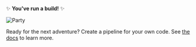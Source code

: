 ✨ **You've run a build!** ✨

![Party](https://media.giphy.com/media/GeimqsH0TLDt4tScGw/giphy.gif)

Ready for the next adventure? Create a pipeline for your own code. See [the docs](https://buildkite.com/docs/pipelines/create-your-own) to learn more.